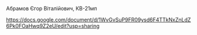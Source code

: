 Абрамов Єгор Віталійович, КВ-21мп

https://docs.google.com/document/d/1WvGvSuP9FR09ysd6F4TTkNxZnLdZ6Pk0FOaHwq9Z2eU/edit?usp=sharing
